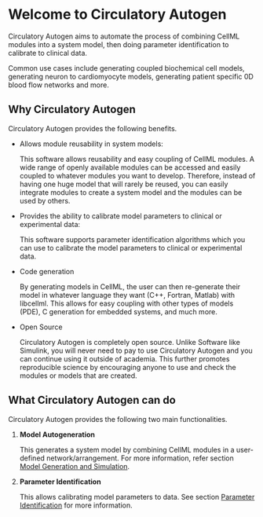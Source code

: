 # Welcome to Circulatory Autogen

Circulatory Autogen aims to automate the process of combining CellML modules into a system model, then doing parameter identification to calibrate to clinical data. 

Common use cases include generating coupled biochemical cell models, generating neuron to cardiomyocyte models, generating patient specific 0D blood flow networks and more.

## Why Circulatory Autogen

Circulatory Autogen provides the following benefits.

- Allows module reusability in system models:
    
    This software allows reusability and easy coupling of CellML modules. A wide range of openly available modules can be accessed and easily coupled to whatever modules you want to develop. Therefore, instead of having one huge model that will rarely be reused, you can easily integrate modules to create a system model and the modules can be used by others. 

- Provides the ability to calibrate model parameters to clinical or experimental data:

    This software supports parameter identification algorithms which you can use to calibrate the model parameters to clinical or experimental data.

- Code generation

    By generating models in CellML, the user can then re-generate their model in whatever language they want (C++, Fortran, Matlab) with libcellml. This allows for easy coupling with other types of models (PDE), C generation for embedded systems, and much more. 

- Open Source

    Circulatory Autogen is completely open source. Unlike Software like Simulink, you will never need to pay to use Circulatory Autogen and you can continue using it outside of academia. This further promotes reproducible science by encouraging anyone to use and check the modules or models that are created.

## What Circulatory Autogen can do

Circulatory Autogen provides the following two main functionalities.

1. **Model Autogeneration**

    This generates a system model by combining CellML modules in a user-defined network/arrangement. For more information, refer section [Model Generation and Simulation](model-generation-simulation.md).

2. **Parameter Identification**

    This allows calibrating model parameters to data. See section [Parameter Identification](parameter-identification.md) for more information.
